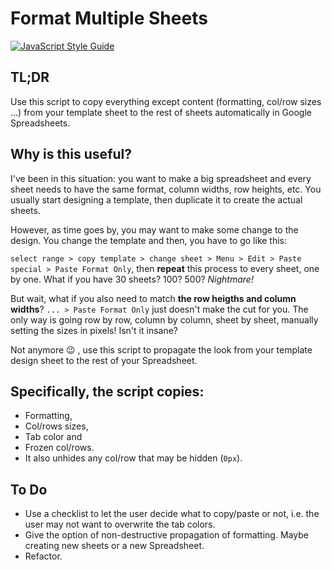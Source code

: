 # Format Multiple Sheets
[![JavaScript Style Guide](https://img.shields.io/badge/code_style-standard-brightgreen.svg)](https://standardjs.com)

## TL;DR

Use this script to copy everything except content  (formatting, col/row sizes ...) from your template sheet to the rest of sheets automatically in Google Spreadsheets.

## Why is this useful?

I've been in this situation: you want to make a big spreadsheet and every sheet needs to have the same format, column widths, row heights, etc. You usually start designing a template, then duplicate it to create the actual sheets. 

However, as time goes by, you may want to make some change to the design. You change the template and then, you have to go like this: 

`select range > copy template > change sheet > Menu > Edit > Paste special > Paste Format Only`, then **repeat** this process to every sheet, one by one. What if you have 30 sheets? 100? 500? *Nightmare!* 

But wait, what if you also need to match **the row heigths and column widths**? `... > Paste Format Only` just doesn't make the cut for you. The only way is going row by row, column by column, sheet by sheet, manually setting the sizes in pixels! Isn't it insane?

Not anymore :wink: , use this script to propagate the look from your template design sheet to the rest of your Spreadsheet. 

## Specifically, the script copies:

   - Formatting,
   - Col/rows sizes,
   - Tab color and
   - Frozen col/rows.
   - It also unhides any col/row that may be hidden (`0px`).

## To Do

   - Use a checklist to let the user decide what to copy/paste or not, i.e. the user may not want to overwrite the tab colors.
   - Give the option of non-destructive propagation of formatting. Maybe creating new sheets or a new Spreadsheet.
   - Refactor.
